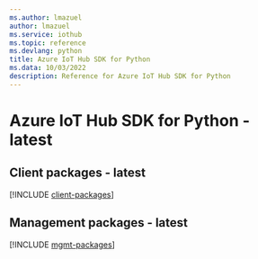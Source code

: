 ```yaml
---
ms.author: lmazuel
author: lmazuel
ms.service: iothub
ms.topic: reference
ms.devlang: python
title: Azure IoT Hub SDK for Python
ms.data: 10/03/2022
description: Reference for Azure IoT Hub SDK for Python
---
```

# Azure IoT Hub SDK for Python - latest

## Client packages - latest
[!INCLUDE [client-packages](iot-hub-client-index.md)]
## Management packages - latest
[!INCLUDE [mgmt-packages](iot-hub-mgmt-index.md)]